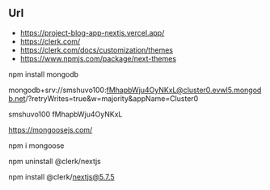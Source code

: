 

## Url
- https://project-blog-app-nextjs.vercel.app/
- https://clerk.com/ 
- https://clerk.com/docs/customization/themes
- https://www.npmjs.com/package/next-themes


npm install mongodb

mongodb+srv://smshuvo100:fMhapbWju4OyNKxL@cluster0.evwl5.mongodb.net/?retryWrites=true&w=majority&appName=Cluster0

smshuvo100
fMhapbWju4OyNKxL

https://mongoosejs.com/

npm i mongoose 

npm uninstall @clerk/nextjs

npm install @clerk/nextjs@5.7.5